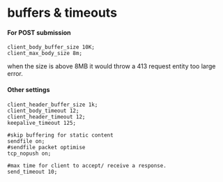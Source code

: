 # buffers & timeouts

#### For POST submission

````
client_body_buffer_size 10K;
client_max_body_size 8m;
````
when the size is above 8MB it would throw a 413 request entity too large error.


#### Other settings

````
client_header_buffer_size 1k;
client_body_timeout 12;
client_header_timeout 12;
keepalive_timeout 125;

#skip buffering for static content
sendfile on; 
#sendfile packet optimise
tcp_nopush on; 

#max time for client to accept/ receive a response.
send_timeout 10;
````